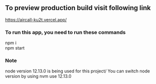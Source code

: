 ## To preview production build visit following link
https://aircall-ku2t.vercel.app/

### To run this app, you need to run these commands
npm i\
npm start

### Note
node version 12.13.0 is being used for this project/
You can switch node version by using nvm use 12.13.0
